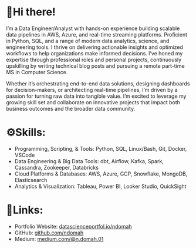 # 👋Hi there!
I’m a Data Engineer/Analyst with hands-on experience building scalable data pipelines in AWS, Azure, and real-time streaming platforms. Proficient in Python, SQL, and a range of modern data analytics, science, and engineering tools. I thrive on delivering actionable insights and optimized workflows to help organizations make informed decisions. I’ve honed my expertise through professional roles and personal projects, continuously upskilling by writing technical blog posts and pursuing a remote part-time MS in Computer Science. 

Whether it’s orchestrating end-to-end data solutions, designing dashboards for decision-makers, or architecting real-time pipelines, I’m driven by a passion for turning raw data into tangible value. I’m excited to leverage my growing skill set and collaborate on innovative projects that impact both business outcomes and the broader data community.

# ⚙️Skills:
- Programming, Scripting, & Tools: Python, SQL, Linux/Bash, Git, Docker, VSCode
- Data Engineering & Big Data Tools: dbt, Airflow, Kafka, Spark, Cassandra, Zookeeper, Databricks
- Cloud Platforms & Databases: AWS, Azure, GCP, Snowflake, MongoDB, Elasticsearch
- Analytics & Visualization: Tableau, Power BI, Looker Studio, QuickSight

# 🔗Links:
- Portfolio Website: [datascienceportfol.io/ndomah](www.datascienceportfol.io/ndomah)
- GitHub: [github.com/ndomah](www.github.com/ndomah)
- Medium:  [medium.com/@n.domah.01](www.medium.com/@n.domah.01)
